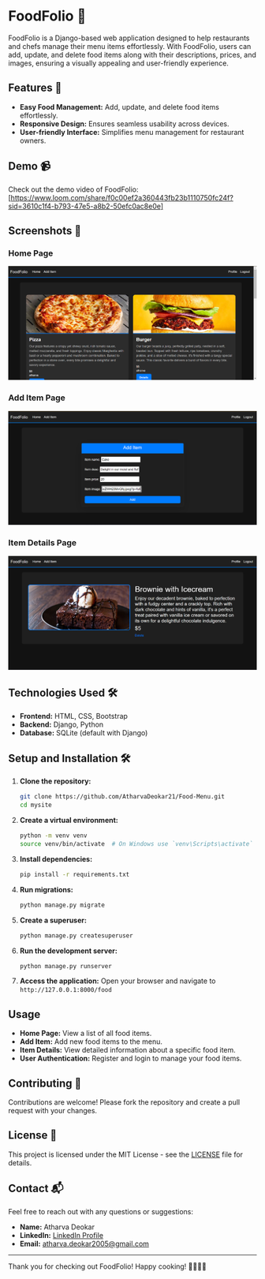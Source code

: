 # FoodFolio 🍴

FoodFolio is a Django-based web application designed to help restaurants and chefs manage their menu items effortlessly. With FoodFolio, users can add, update, and delete food items along with their descriptions, prices, and images, ensuring a visually appealing and user-friendly experience.

## Features 🚀

- **Easy Food Management:** Add, update, and delete food items effortlessly.
- **Responsive Design:** Ensures seamless usability across devices.
- **User-friendly Interface:** Simplifies menu management for restaurant owners.

## Demo 📹

Check out the demo video of FoodFolio: [https://www.loom.com/share/f0c00ef2a360443fb23b1110750fc24f?sid=3610c1f4-b793-47e5-a8b2-50efc0ac8e0e]

## Screenshots 📸

### Home Page
![Home Page](screenshots/Home.png)

### Add Item Page
![Add Item Page](screenshots/Add-item.png)

### Item Details Page
![Item Details Page](screenshots/Detail.png)

## Technologies Used 🛠️

- **Frontend:** HTML, CSS, Bootstrap
- **Backend:** Django, Python
- **Database:** SQLite (default with Django)

## Setup and Installation 🛠️

1. **Clone the repository:**
    ```sh
    git clone https://github.com/AtharvaDeokar21/Food-Menu.git
    cd mysite
    ```

2. **Create a virtual environment:**
    ```sh
    python -m venv venv
    source venv/bin/activate  # On Windows use `venv\Scripts\activate`
    ```

3. **Install dependencies:**
    ```sh
    pip install -r requirements.txt
    ```

4. **Run migrations:**
    ```sh
    python manage.py migrate
    ```

5. **Create a superuser:**
    ```sh
    python manage.py createsuperuser
    ```

6. **Run the development server:**
    ```sh
    python manage.py runserver
    ```

7. **Access the application:**
    Open your browser and navigate to `http://127.0.0.1:8000/food`

## Usage

- **Home Page:** View a list of all food items.
- **Add Item:** Add new food items to the menu.
- **Item Details:** View detailed information about a specific food item.
- **User Authentication:** Register and login to manage your food items.

## Contributing 🤝

Contributions are welcome! Please fork the repository and create a pull request with your changes.

## License 📄

This project is licensed under the MIT License - see the [LICENSE](/LICENSE) file for details.

## Contact 📬

Feel free to reach out with any questions or suggestions:
- **Name:** Atharva Deokar
- **LinkedIn:** [LinkedIn Profile](www.linkedin.com/in/atharva-deokar-70643628b)
- **Email:** atharva.deokar2005@gmail.com

---

Thank you for checking out FoodFolio! Happy cooking! 👨‍🍳👩‍🍳
